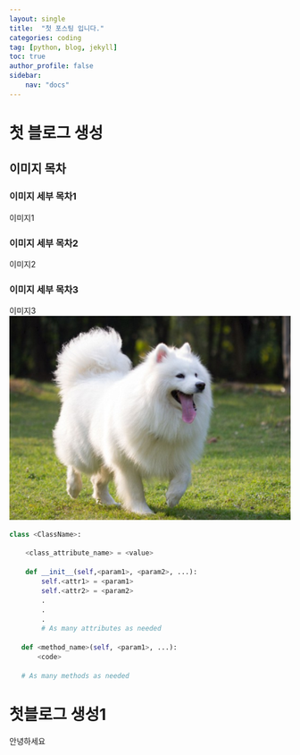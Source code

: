 ```yaml
---
layout: single
title:  "첫 포스팅 입니다."
categories: coding
tag: [python, blog, jekyll]
toc: true
author_profile: false
sidebar:
    nav: "docs"
---
```



# 첫 블로그 생성

## 이미지 목차

### 이미지 세부 목차1

이미지1

### 이미지 세부 목차2

이미지2

### 이미지 세부 목차3

이미지3
![](../images/2025-08-04-first/img-1754402791497-2.png)

```python
class <ClassName>:

    <class_attribute_name> = <value>

    def __init__(self,<param1>, <param2>, ...):
        self.<attr1> = <param1>
        self.<attr2> = <param2>
        .
        .
        .
        # As many attributes as needed

   def <method_name>(self, <param1>, ...):
       <code>

   # As many methods as needed
```



# 첫블로그 생성1

안녕하세요

